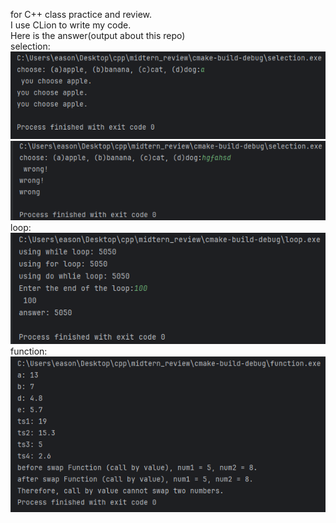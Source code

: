 for C++ class practice and review.<br>
I use CLion to write my code.<br>
Here is the answer(output about this repo)<br>
selection: <br>
![](image/selection.png)<br>
![](image/selectionWrong.png)<br>
loop: <br>
![](image/loop.png)<br>
function: <br>
![](image/function.png)<br>

